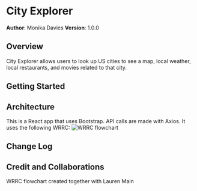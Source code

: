 # City Explorer

**Author**: Monika Davies
**Version**: 1.0.0

## Overview

City Explorer allows users to look up US cities to see a map, local weather, local restaurants, and movies related to that city.

## Getting Started



## Architecture

This is a React app that uses Bootstrap. API calls are made with Axios. It uses
the following WRRC:
![WRRC flowchart](./images/wrrc.jpg)

## Change Log


## Credit and Collaborations

WRRC flowchart created together with Lauren Main